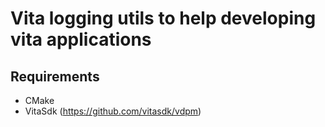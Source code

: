 # Vita logging utils to help developing vita applications

## Requirements

- CMake
- VitaSdk (https://github.com/vitasdk/vdpm)



